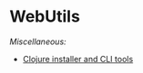 # WebUtils

*Miscellaneous:*

* [Clojure installer and CLI tools](https://clojure.org/guides/getting_started)
